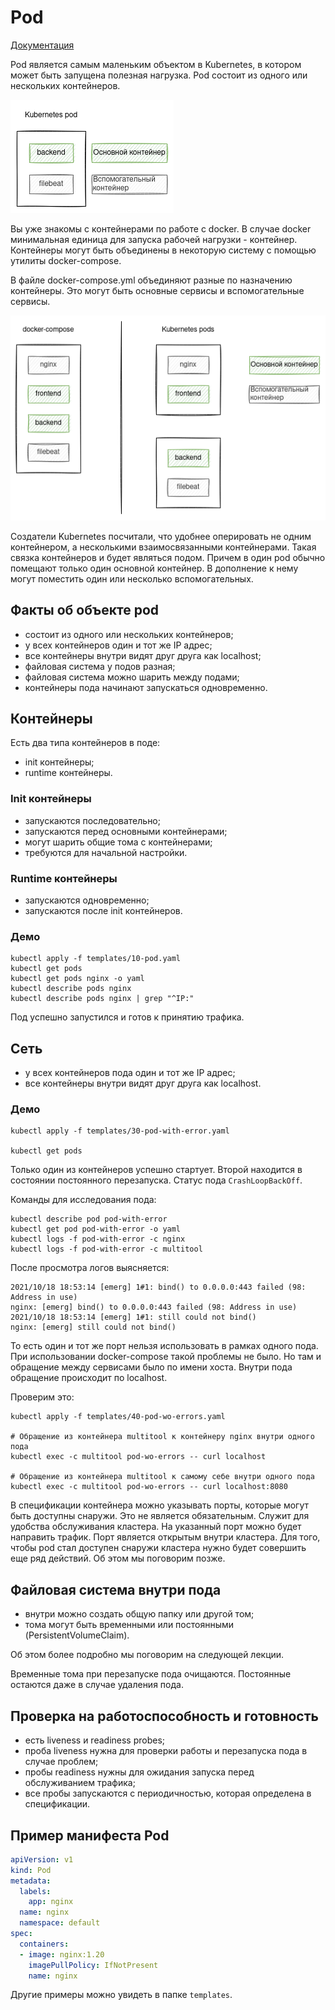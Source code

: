 # Pod
[Документация](https://kubernetes.io/docs/concepts/workloads/pods/)

Pod является самым маленьким объектом в Kubernetes, в котором может быть запущена полезная нагрузка.
Pod состоит из одного или нескольких контейнеров. 

![Pod](./images/pod.png)

Вы уже знакомы с контейнерами по работе с docker.
В случае docker минимальная единица для запуска рабочей нагрузки - контейнер.
Контейнеры могут быть объединены в некоторую систему с помощью утилиты docker-compose.

В файле docker-compose.yml объединяют разные по назначению контейнеры. 
Это могут быть основные сервисы и вспомогательные сервисы.   

![Pod](./images/docker-compose.png)

Создатели Kubernetes посчитали, что удобнее оперировать не одним контейнером, а несколькими взаимосвязанными контейнерами.
Такая связка контейнеров и будет являться подом.
Причем в один pod обычно помещают только один основной контейнер. 
В дополнение к нему могут поместить один или несколько вспомогательных. 

## Факты об объекте pod
- состоит из одного или нескольких контейнеров;
- у всех контейнеров один и тот же IP адрес;
- все контейнеры внутри видят друг друга как localhost;
- файловая система у подов разная;
- файловая система можно шарить между подами;
- контейнеры пода начинают запускаться одновременно.

## Контейнеры
Есть два типа контейнеров в поде:
- init контейнеры;
- runtime контейнеры.

### Init контейнеры
- запускаются последовательно;
- запускаются перед основными контейнерами;
- могут шарить общие тома с контейнерами;
- требуются для начальной настройки.

### Runtime контейнеры
- запускаются одновременно;
- запускаются после init контейнеров. 

### Демо
```shell script
kubectl apply -f templates/10-pod.yaml
kubectl get pods
kubectl get pods nginx -o yaml
kubectl describe pods nginx
kubectl describe pods nginx | grep "^IP:"
```
Под успешно запустился и готов к принятию трафика.


## Сеть
- у всех контейнеров пода один и тот же IP адрес;
- все контейнеры внутри видят друг друга как localhost.

### Демо
```shell script
kubectl apply -f templates/30-pod-with-error.yaml

kubectl get pods
```
Только один из контейнеров успешно стартует. Второй находится в состоянии постоянного перезапуска.
Статус пода `CrashLoopBackOff`.

Команды для исследования пода:
```shell script
kubectl describe pod pod-with-error
kubectl get pod pod-with-error -o yaml
kubectl logs -f pod-with-error -c nginx
kubectl logs -f pod-with-error -c multitool
```

После просмотра логов выясняется:
```text
2021/10/18 18:53:14 [emerg] 1#1: bind() to 0.0.0.0:443 failed (98: Address in use)
nginx: [emerg] bind() to 0.0.0.0:443 failed (98: Address in use)
2021/10/18 18:53:14 [emerg] 1#1: still could not bind()
nginx: [emerg] still could not bind()
```

То есть один и тот же порт нельзя использовать в рамках одного пода.
При использовании docker-compose такой проблемы не было.
Но там и обращение между сервисами было по имени хоста.
Внутри пода обращение происходит по localhost.

Проверим это:
```shell script
kubectl apply -f templates/40-pod-wo-errors.yaml

# Обращение из контейнера multitool к контейнеру nginx внутри одного пода
kubectl exec -c multitool pod-wo-errors -- curl localhost

# Обращение из контейнера multitool к самому себе внутри одного пода
kubectl exec -c multitool pod-wo-errors -- curl localhost:8080
```

В спецификации контейнера можно указывать порты, которые могут быть доступны снаружи.
Это не является обязательным. Служит для удобства обслуживания кластера.
На указанный порт можно будет направить трафик.
Порт является открытым внутри кластера. Для того, чтобы pod стал доступен снаружи кластера нужно будет совершить еще ряд действий.
Об этом мы поговорим позже.

## Файловая система внутри пода
- внутри можно создать общую папку или другой том;
- тома могут быть временными или постоянными (PersistentVolumeClaim).

Об этом более подробно мы поговорим на следующей лекции.

Временные тома при перезапуске пода очищаются. Постоянные остаются даже в случае удаления пода.

## Проверка на работоспособность и готовность
- есть liveness и readiness probes;
- проба liveness нужна для проверки работы и перезапуска пода в случае проблем;
- пробы readiness нужны для ожидания запуска перед обслуживанием трафика;
- все пробы запускаются с периодичностью, которая определена в спецификации. 

## Пример манифеста Pod

```yaml
apiVersion: v1
kind: Pod
metadata:
  labels:
    app: nginx
  name: nginx
  namespace: default
spec:
  containers:
  - image: nginx:1.20
    imagePullPolicy: IfNotPresent
    name: nginx
```

Другие примеры можно увидеть в папке `templates`. 
